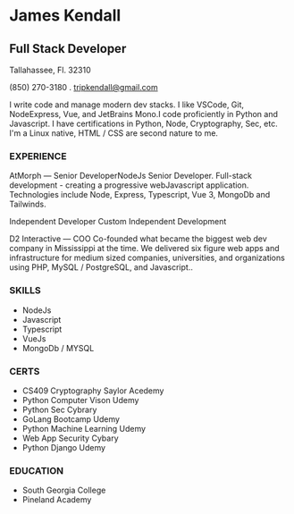 # James Kendall
## Full Stack Developer
Tallahassee, Fl. 32310

(850) 270-3180 . [tripkendall@gmail.com](mailto:tripkendall@gmail)

I write code and manage modern dev stacks. I like VSCode, Git,
NodeExpress, Vue, and JetBrains Mono.I code proficiently in Python and
Javascript. I have certifications in Python, Node, Cryptography, Sec, etc.
I'm a Linux native, HTML / CSS are second nature to me.

### EXPERIENCE

AtMorph — Senior Developer​NodeJs
Senior Developer. Full-stack development - creating a progressive web​Javascript
application. Technologies include Node, Express, Typescript, Vue 3,
MongoDb and Tailwinds.

Independent Developer
Custom Independent Development

D2 Interactive — COO
Co-founded what became the biggest web dev company in Mississippi at
the time. We delivered six figure web apps and infrastructure for medium
sized companies, universities, and organizations using PHP, MySQL /
PostgreSQL, and Javascript..

### SKILLS
- NodeJs
- Javascript
- Typescript
- VueJs
- MongoDb / MYSQL

### CERTS

- CS409 Cryptography Saylor Acedemy
- Python Computer Vison Udemy
- Python Sec Cybrary
- GoLang Bootcamp Udemy
- Python Machine Learning Udemy
- Web App Security Cybary
- Python Django Udemy

### EDUCATION
- South Georgia College
- Pineland Academy

